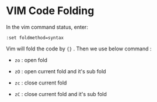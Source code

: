 # VIM Code Folding

In the vim command status, enter:

```
:set foldmethod=syntax
```

Vim will fold the code by ```{}``` . Then we use below command :

* ```zo``` : open fold

* ```zO``` : open current fold and it's sub fold

* ```zc``` : close current fold

* ```zC``` : close current fold and it's sub fold